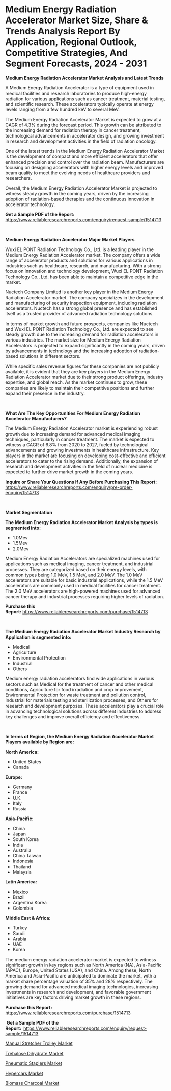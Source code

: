 <p><h1>Medium Energy Radiation Accelerator Market Size, Share & Trends Analysis Report By Application, Regional Outlook, Competitive Strategies, And Segment Forecasts, 2024 - 2031</h1></p><p><strong>Medium Energy Radiation Accelerator Market Analysis and Latest Trends</strong></p>
<p><p>A Medium Energy Radiation Accelerator is a type of equipment used in medical facilities and research laboratories to produce high-energy radiation for various applications such as cancer treatment, material testing, and scientific research. These accelerators typically operate at energy levels ranging from a few hundred keV to several MeV.</p><p>The Medium Energy Radiation Accelerator Market is expected to grow at a CAGR of 4.3% during the forecast period. This growth can be attributed to the increasing demand for radiation therapy in cancer treatment, technological advancements in accelerator design, and growing investment in research and development activities in the field of radiation oncology.</p><p>One of the latest trends in the Medium Energy Radiation Accelerator Market is the development of compact and more efficient accelerators that offer enhanced precision and control over the radiation beam. Manufacturers are focusing on designing accelerators with higher energy levels and improved beam quality to meet the evolving needs of healthcare providers and researchers.</p><p>Overall, the Medium Energy Radiation Accelerator Market is projected to witness steady growth in the coming years, driven by the increasing adoption of radiation-based therapies and the continuous innovation in accelerator technology.</p></p>
<p><strong>Get a Sample PDF of the Report:&nbsp;</strong> <a href="https://www.reliableresearchreports.com/enquiry/request-sample/1514713">https://www.reliableresearchreports.com/enquiry/request-sample/1514713</a></p>
<p>&nbsp;</p>
<p><strong>Medium Energy Radiation Accelerator Major Market Players</strong></p>
<p><p>Wuxi EL PONT Radiation Technology Co., Ltd. is a leading player in the Medium Energy Radiation Accelerator market. The company offers a wide range of accelerator products and solutions for various applications in industries such as healthcare, research, and manufacturing. With a strong focus on innovation and technology development, Wuxi EL PONT Radiation Technology Co., Ltd. has been able to maintain a competitive edge in the market.</p><p>Nuctech Company Limited is another key player in the Medium Energy Radiation Accelerator market. The company specializes in the development and manufacturing of security inspection equipment, including radiation accelerators. Nuctech has a strong global presence and has established itself as a trusted provider of advanced radiation technology solutions.</p><p>In terms of market growth and future prospects, companies like Nuctech and Wuxi EL PONT Radiation Technology Co., Ltd. are expected to see steady growth due to the increasing demand for radiation accelerators in various industries. The market size for Medium Energy Radiation Accelerators is projected to expand significantly in the coming years, driven by advancements in technology and the increasing adoption of radiation-based solutions in different sectors.</p><p>While specific sales revenue figures for these companies are not publicly available, it is evident that they are key players in the Medium Energy Radiation Accelerator market due to their strong product offerings, industry expertise, and global reach. As the market continues to grow, these companies are likely to maintain their competitive positions and further expand their presence in the industry.</p></p>
<p>&nbsp;</p>
<p><strong>What Are The Key Opportunities For Medium Energy Radiation Accelerator Manufacturers?</strong></p>
<p><p>The Medium Energy Radiation Accelerator market is experiencing robust growth due to increasing demand for advanced medical imaging techniques, particularly in cancer treatment. The market is expected to witness a CAGR of 6.8% from 2020 to 2027, fueled by technological advancements and growing investments in healthcare infrastructure. Key players in the market are focusing on developing cost-effective and efficient accelerators to cater to the rising demand. Additionally, the expansion of research and development activities in the field of nuclear medicine is expected to further drive market growth in the coming years.</p></p>
<p><strong>Inquire or Share Your Questions If Any Before Purchasing This Report:</strong> <a href="https://www.reliableresearchreports.com/enquiry/pre-order-enquiry/1514713">https://www.reliableresearchreports.com/enquiry/pre-order-enquiry/1514713</a></p>
<p>&nbsp;</p>
<p><strong>Market Segmentation</strong></p>
<p><strong>The Medium Energy Radiation Accelerator Market Analysis by types is segmented into:</strong></p>
<p><ul><li>1.0Mev</li><li>1.5Mev</li><li>2.0Mev</li></ul></p>
<p><p>Medium Energy Radiation Accelerators are specialized machines used for applications such as medical imaging, cancer treatment, and industrial processes. They are categorized based on their energy levels, with common types being 1.0 MeV, 1.5 MeV, and 2.0 MeV. The 1.0 MeV accelerators are suitable for basic industrial applications, while the 1.5 MeV accelerators are commonly used in medical facilities for cancer treatment. The 2.0 MeV accelerators are high-powered machines used for advanced cancer therapy and industrial processes requiring higher levels of radiation.</p></p>
<p><strong>Purchase this Report:&nbsp;</strong><a href="https://www.reliableresearchreports.com/purchase/1514713">https://www.reliableresearchreports.com/purchase/1514713</a></p>
<p>&nbsp;</p>
<p><strong>The Medium Energy Radiation Accelerator Market Industry Research by Application is segmented into:</strong></p>
<p><ul><li>Medical</li><li>Agriculture</li><li>Environmental Protection</li><li>Industrial</li><li>Others</li></ul></p>
<p><p>Medium energy radiation accelerators find wide applications in various sectors such as Medical for the treatment of cancer and other medical conditions, Agriculture for food irradiation and crop improvement, Environmental Protection for waste treatment and pollution control, Industrial for materials testing and sterilization processes, and Others for research and development purposes. These accelerators play a crucial role in advancing technological solutions across different industries to address key challenges and improve overall efficiency and effectiveness.</p></p>
<p>&nbsp;</p>
<p><strong>In terms of Region, the Medium Energy Radiation Accelerator Market Players available by Region are:</strong></p>
<p>
    <p> <strong> North America: </strong>
        <ul>
            <li>United States</li>
            <li>Canada</li>
        </ul>
        </p> 
    <p> <strong> Europe: </strong>
        <ul>
            <li>Germany</li>
            <li>France</li>
            <li>U.K.</li>
            <li>Italy</li>
            <li>Russia</li>
        </ul>
        </p> 
    <p> <strong> Asia-Pacific: </strong>
        <ul>
            <li>China</li>
            <li>Japan</li>
            <li>South Korea</li>
            <li>India</li>
            <li>Australia</li>
            <li>China Taiwan</li>
            <li>Indonesia</li>
            <li>Thailand</li>
            <li>Malaysia</li>
        </ul>
        </p> 
    <p> <strong> Latin America: </strong>
        <ul>
            <li>Mexico</li>
            <li>Brazil</li>
            <li>Argentina Korea</li>
            <li>Colombia</li>
        </ul>
        </p> 
    <p> <strong> Middle East & Africa: </strong>
        <ul>
            <li>Turkey</li>
            <li>Saudi</li>
            <li>Arabia</li>
            <li>UAE</li>
            <li>Korea</li>
        </ul>
    </p>
    </p>
<p><p>The medium energy radiation accelerator market is expected to witness significant growth in key regions such as North America (NA), Asia-Pacific (APAC), Europe, United States (USA), and China. Among these, North America and Asia-Pacific are anticipated to dominate the market, with a market share percentage valuation of 35% and 28% respectively. The growing demand for advanced medical imaging technologies, increasing investments in research and development, and favorable government initiatives are key factors driving market growth in these regions.</p></p>
<p><strong>Purchase this Report: </strong><a href="https://www.reliableresearchreports.com/purchase/1514713">https://www.reliableresearchreports.com/purchase/1514713</a></p>
<p>&nbsp;<strong>Get a Sample PDF of the Report:&nbsp;&nbsp;</strong><a href="https://www.reliableresearchreports.com/enquiry/request-sample/1514713">https://www.reliableresearchreports.com/enquiry/request-sample/1514713</a></p>
<p><strong></strong></p>
<p><p><a href="https://angry-finch-aaf.notion.site/Manual-Stretcher-Trolley-Market-Size-and-Examines-its-Market-Scope-with-a-Primary-Focus-on-Growth--5f6d9ad3b2ed44b3805354f597f514cd">Manual Stretcher Trolley Market</a></p><p><a href="https://view.publitas.com/reportprime-1/trehalose-dihydrate-market-research-report-the-key-to-successful-business-strategy-forecasted-for-period-from-2024-2031/">Trehalose Dihydrate Market</a></p><p><a href="https://chivalrous-flock-a86.notion.site/Pneumatic-Staplers-Market-Size-Market-Trends-and-Growth-Outlook-forecasted-for-period-from-2024-to-f806aaaa0a9949ea801751345629b3bd">Pneumatic Staplers Market</a></p><p><a href="https://faithful-glue-af3.notion.site/Hypercars-Market-with-the-goal-of-estimating-the-market-size-and-future-growth-potential-of-various--0cc502f333ba4fda821fed0b07d30490">Hypercars Market</a></p><p><a href="https://view.publitas.com/reportprime-1/biomass-charcoal-market-insights-market-players-and-forecast-till-2031/">Biomass Charcoal Market</a></p></p>